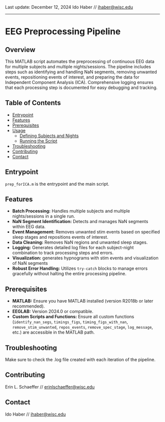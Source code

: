 Last update: December 12, 2024 
Ido Haber // ihaber@wisc.edu 

---
# EEG Preprocessing Pipeline

## Overview

This MATLAB script automates the preprocessing of continuous EEG data for multiple subjects and multiple nights/sessions. The pipeline includes steps such as identifying and handling NaN segments, removing unwanted events, repositioning events of interest, and preparing the data for Independent Component Analysis (ICA). Comprehensive logging ensures that each processing step is documented for easy debugging and tracking.

## Table of Contents

- [Entrypoint](#entrypoint)
- [Features](#features)
- [Prerequisites](#prerequisites)
- [Usage](#usage)
  - [Defining Subjects and Nights](#defining-subjects-and-nights)
  - [Running the Script](#running-the-script)
- [Troubleshooting](#troubleshooting)
- [Contributing](#contributing)
- [Contact](#contact)

## Entrypoint

`prep_forICA.m` is the entrypoint and the main script. 

## Features

- **Batch Processing:** Handles multiple subjects and multiple nights/sessions in a single run.
- **NaN Segment Identification:** Detects and manages NaN segments within EEG data.
- **Event Management:** Removes unwanted stim events based on specified sleep stages and repositions events of interest.
- **Data Cleaning:** Removes NaN regions and unwanted sleep stages. 
- **Logging:** Generates detailed log files for each subject-night combination to track processing steps and errors.
- **Visualization:** generates hypnograms with stim events and visualization of NaN segments
- **Robust Error Handling:** Utilizes `try-catch` blocks to manage errors gracefully without halting the entire processing pipeline.

## Prerequisites

- **MATLAB:** Ensure you have MATLAB installed (version R2018b or later recommended).
- **EEGLAB:** Version 2024.0 or compatible.
- **Custom Scripts and Functions:** Ensure all custom functions (`identify_nan_segs`, `timings_figs`, `timing_figs_with_nan`, `remove_stim_unwanted`, `repos_events`, `remove_spec_stage`, `log_message`, etc.) are accessible in the MATLAB path.

## Troubleshooting

Make sure to check the .log file created with each iteration of the pipeline.

## Contributing

Erin L. Schaeffer // erinlschaeffer@wisc.edu

## Contact 

Ido Haber // ihaber@wisc.edu 
